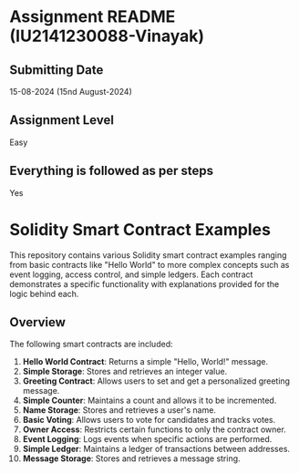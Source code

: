 # Assignment README (IU2141230088-Vinayak)

## Submitting Date
15-08-2024 (15nd August-2024)

## Assignment Level
Easy

## Everything is followed as per steps
Yes

# Solidity Smart Contract Examples

This repository contains various Solidity smart contract examples ranging from basic contracts like "Hello World" to more complex concepts such as event logging, access control, and simple ledgers. Each contract demonstrates a specific functionality with explanations provided for the logic behind each.

## Overview

The following smart contracts are included:
1. **Hello World Contract**: Returns a simple "Hello, World!" message.
2. **Simple Storage**: Stores and retrieves an integer value.
3. **Greeting Contract**: Allows users to set and get a personalized greeting message.
4. **Simple Counter**: Maintains a count and allows it to be incremented.
5. **Name Storage**: Stores and retrieves a user's name.
6. **Basic Voting**: Allows users to vote for candidates and tracks votes.
7. **Owner Access**: Restricts certain functions to only the contract owner.
8. **Event Logging**: Logs events when specific actions are performed.
9. **Simple Ledger**: Maintains a ledger of transactions between addresses.
10. **Message Storage**: Stores and retrieves a message string.